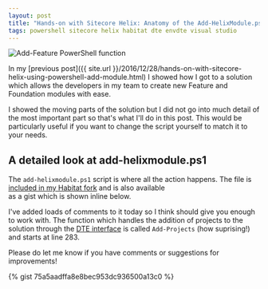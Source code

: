 ```yaml
---
layout: post
title: "Hands-on with Sitecore Helix: Anatomy of the Add-HelixModule.ps1 PowerShell script"
tags: powershell sitecore helix habitat dte envdte visual studio
---
```


<img class="u-max-full-width" itemprop="image" src="{{ site.url }}/assets/2016/12/29/add-feature-script.png" alt="Add-Feature PowerShell function">

In my [previous post]({{ site.url }}/2016/12/28/hands-on-with-sitecore-helix-using-powershell-add-module.html) I 
showed how I got to a solution which allows the developers in my team to create new Feature and Foundation modules with ease.

I showed the moving parts of the solution but I did not go into much detail of the most important part so that's what I'll do in this post. 
This would be particularly useful if you want to change the script yourself to match it to your needs.

<!--more-->

## A detailed look at add-helixmodule.ps1

The `add-helixmodule.ps1` script is where all the action happens. The file is [included in my Habitat fork](https://github.com/marcduiker/Habitat/blob/master/scripts/add-helixmodule.ps1) and is also available  
as a gist which is shown inline below.

I've added loads of comments to it today so I think should give you enough to work with. 
The function which handles the addition of projects to the solution through the [DTE interface](https://msdn.microsoft.com/en-us/library/envdte.dte.aspx) is called `Add-Projects` (how suprising!) and starts at line 283.

Please do let me know if you have comments or suggestions for improvements!    

{% gist 75a5aadffa8e8bec953dc936500a13c0 %}

